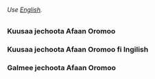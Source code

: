 ###### Use [English](./).

### Kuusaa jechoota Afaan Oromoo

### Kuusaa jechoota Afaan Oromoo fi Ingilish

### Galmee jechoota Afaan Oromoo
